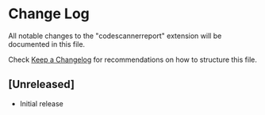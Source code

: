 # Change Log

All notable changes to the "codescannerreport" extension will be documented in this file.

Check [Keep a Changelog](http://keepachangelog.com/) for recommendations on how to structure this file.

## [Unreleased]

- Initial release